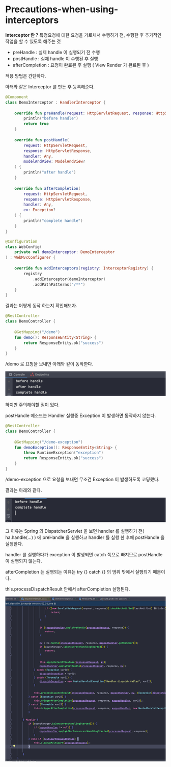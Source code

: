 # Precautions-when-using-interceptors

**Interceptor 란 ?**
특정요청에 대한 요청을 가로채서 수행하기 전, 수행한 후 추가적인 작업을 할 수 있도록 해주는 것

- preHandle : 실제 handle 이 실행되기 전 수행
- postHandle : 실제 handle 이 수행된 후 실행
- afterCompletion : 요청이 완료된 후 실행 ( View Render 가 완료된 후 )

적용 방법은 간단하다.

아래와 같은 Interceptor 를 만든 후 등록해준다.

```kotlin
@Component
class DemoInterceptor : HandlerInterceptor {

    override fun preHandle(request: HttpServletRequest, response: HttpServletResponse, handler: Any): Boolean {
        println("before handle")
        return true
    }

    override fun postHandle(
        request: HttpServletRequest,
        response: HttpServletResponse,
        handler: Any,
        modelAndView: ModelAndView?
    ) {
        println("after handle")
    }

    override fun afterCompletion(
        request: HttpServletRequest,
        response: HttpServletResponse,
        handler: Any,
        ex: Exception?
    ) {
        println("complete handle")
    }
}
```

```kotlin
@Configuration
class WebConfig(
    private val demoInterceptor: DemoInterceptor
) : WebMvcConfigurer {

    override fun addInterceptors(registry: InterceptorRegistry) {
        registry
            .addInterceptor(demoInterceptor)
            .addPathPatterns("/**")
    }
}
```

결과는 어떻게 동작 하는지 확인해보자.

```kotlin
@RestController
class DemoController {

    @GetMapping("/demo")
    fun demo(): ResponseEntity<String> {
        return ResponseEntity.ok("success")
    }
}
```

/demo 로 요청을 보내면 아래와 같이 동작한다.

![Precautions-when-using-interceptors%201b92f0d392b7404cb5c70aabad0cfa38/Untitled.png](Precautions-when-using-interceptors%201b92f0d392b7404cb5c70aabad0cfa38/Untitled.png)

하지만 주의해야할 점이 있다.

postHandle 메소드는 Handler 실행중 Exception 이 발생하면 동작하지 않는다.

```kotlin
@RestController
class DemoController {

    @GetMapping("/demo-exception")
    fun demoException(): ResponseEntity<String> {
        throw RuntimeException("exception")
        return ResponseEntity.ok("success")
    }
}
```

/demo-exception 으로 요청을 보내면 무조건 Exception 이 발생하도록 코딩했다.

결과는 아래와 같다.

![Precautions-when-using-interceptors%201b92f0d392b7404cb5c70aabad0cfa38/Untitled%201.png](Precautions-when-using-interceptors%201b92f0d392b7404cb5c70aabad0cfa38/Untitled%201.png)

그 이유는 Spring 의 DispatcherServlet 을 보면 handler 를 실행하기 전( ha.handle(...) ) 에 preHandle 을 실행하고 handler 를 실행 한 후에 postHandle 을 실행한다.

handler 를 실행하다가 exception 이 발생되면 catch 쪽으로 빠지므로 postHandle 이 실행되지 않는다.

afterCompletion 는 실행되는 이유는 try {} catch {} 의 범위 밖에서 실행되기 때문이다.

this.processDispatchResult 안에서 afterCompletion 실행된다.

![Precautions-when-using-interceptors%201b92f0d392b7404cb5c70aabad0cfa38/Untitled%202.png](Precautions-when-using-interceptors%201b92f0d392b7404cb5c70aabad0cfa38/Untitled%202.png)